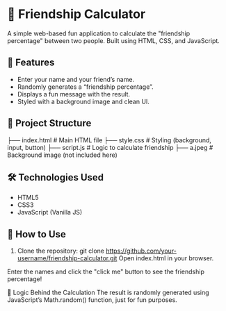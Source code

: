 # 💖 Friendship Calculator

A simple web-based fun application to calculate the "friendship percentage" between two people. Built using HTML, CSS, and JavaScript. 

## 🧩 Features  
    
- Enter your name and your friend’s name. 
- Randomly generates a “friendship percentage”.   
- Displays a fun message with the result.  
- Styled with a background image and clean UI. 
 
## 📂 Project Structure

├── index.html # Main HTML file
├── style.css # Styling (background, input, button)
├── script.js # Logic to calculate friendship
├── a.jpeg # Background image (not included here)

## 🛠 Technologies Used

- HTML5
- CSS3
- JavaScript (Vanilla JS)

## 📝 How to Use

1. Clone the repository:
   git clone https://github.com/your-username/friendship-calculator.git
Open index.html in your browser.

Enter the names and click the "click me" button to see the friendship percentage!

🧠 Logic Behind the Calculation
The result is randomly generated using JavaScript’s Math.random() function, just for fun purposes.
